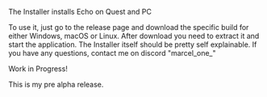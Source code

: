 The Installer installs Echo on Quest and PC

To use it, just go to the release page and download the specific build for either Windows, macOS or Linux.
After download you need to extract it and start the application.
The Installer itself should be pretty self explainable. If you have any questions, contact me on discord "marcel_one_"


Work in Progress!

This is my pre alpha release.
